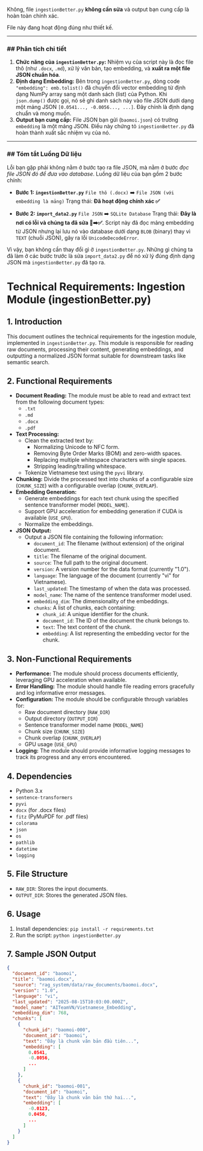Không, file `ingestionBetter.py` **không cần sửa** và output bạn cung cấp là hoàn toàn chính xác.

File này đang hoạt động đúng như thiết kế.

---

### **## Phân tích chi tiết**

1.  **Chức năng của `ingestionBetter.py`:** Nhiệm vụ của script này là đọc file thô (như `.docx`, `.md`), xử lý văn bản, tạo embedding, và **xuất ra một file JSON chuẩn hóa**.
2.  **Định dạng Embedding:** Bên trong `ingestionBetter.py`, dòng code `"embedding": emb.tolist()` đã chuyển đổi vector embedding từ định dạng NumPy array sang một danh sách (list) của Python. Khi `json.dump()` được gọi, nó sẽ ghi danh sách này vào file JSON dưới dạng một mảng JSON `[0.0541..., -0.0056..., ...]`. Đây chính là định dạng chuẩn và mong muốn.
3.  **Output bạn cung cấp:** File JSON bạn gửi (`baomoi.json`) có trường `embedding` là một mảng JSON. Điều này chứng tỏ `ingestionBetter.py` đã hoàn thành xuất sắc nhiệm vụ của nó.

---

### **## Tóm tắt Luồng Dữ liệu**

Lỗi bạn gặp phải không nằm ở bước tạo ra file JSON, mà nằm ở bước *đọc file JSON đó để đưa vào database*. Luồng dữ liệu của bạn gồm 2 bước chính:

* **Bước 1: `ingestionBetter.py`**
    `File thô (.docx)` ➡️ `File JSON (với embedding là mảng)`
    Trạng thái: **Đã hoạt động chính xác ✅**

* **Bước 2: `import_data2.py`**
    `File JSON` ➡️ `SQLite Database`
    Trạng thái: **Đây là nơi có lỗi và chúng ta đã sửa 🐞➡️✅**. Script này đã đọc mảng embedding từ JSON nhưng lại lưu nó vào database dưới dạng `BLOB` (binary) thay vì `TEXT` (chuỗi JSON), gây ra lỗi `UnicodeDecodeError`.


Vì vậy, bạn không cần thay đổi gì ở `ingestionBetter.py`. Những gì chúng ta đã làm ở các bước trước là sửa `import_data2.py` để nó xử lý đúng định dạng JSON mà `ingestionBetter.py` đã tạo ra.

# Technical Requirements: Ingestion Module (ingestionBetter.py)

## 1. Introduction

This document outlines the technical requirements for the ingestion module, implemented in `ingestionBetter.py`. This module is responsible for reading raw documents, processing their content, generating embeddings, and outputting a normalized JSON format suitable for downstream tasks like semantic search.

## 2. Functional Requirements

*   **Document Reading:** The module must be able to read and extract text from the following document types:
    *   `.txt`
    *   `.md`
    *   `.docx`
    *   `.pdf`
*   **Text Processing:**
    *   Clean the extracted text by:
        *   Normalizing Unicode to NFC form.
        *   Removing Byte Order Marks (BOM) and zero-width spaces.
        *   Replacing multiple whitespace characters with single spaces.
        *   Stripping leading/trailing whitespace.
    *   Tokenize Vietnamese text using the `pyvi` library.
*   **Chunking:** Divide the processed text into chunks of a configurable size (`CHUNK_SIZE`) with a configurable overlap (`CHUNK_OVERLAP`).
*   **Embedding Generation:**
    *   Generate embeddings for each text chunk using the specified sentence transformer model (`MODEL_NAME`).
    *   Support GPU acceleration for embedding generation if CUDA is available (`USE_GPU`).
    *   Normalize the embeddings.
*   **JSON Output:**
    *   Output a JSON file containing the following information:
        *   `document_id`: The filename (without extension) of the original document.
        *   `title`: The filename of the original document.
        *   `source`: The full path to the original document.
        *   `version`:  A version number for the data format (currently "1.0").
        *   `language`: The language of the document (currently "vi" for Vietnamese).
        *   `last_updated`: The timestamp of when the data was processed.
        *   `model_name`: The name of the sentence transformer model used.
        *   `embedding_dim`: The dimensionality of the embeddings.
        *   `chunks`: A list of chunks, each containing:
            *   `chunk_id`: A unique identifier for the chunk.
            *   `document_id`: The ID of the document the chunk belongs to.
            *   `text`: The text content of the chunk.
            *   `embedding`: A list representing the embedding vector for the chunk.

## 3. Non-Functional Requirements

*   **Performance:** The module should process documents efficiently, leveraging GPU acceleration when available.
*   **Error Handling:** The module should handle file reading errors gracefully and log informative error messages.
*   **Configuration:** The module should be configurable through variables for:
    *   Raw document directory (`RAW_DIR`)
    *   Output directory (`OUTPUT_DIR`)
    *   Sentence transformer model name (`MODEL_NAME`)
    *   Chunk size (`CHUNK_SIZE`)
    *   Chunk overlap (`CHUNK_OVERLAP`)
    *   GPU usage (`USE_GPU`)
*   **Logging:** The module should provide informative logging messages to track its progress and any errors encountered.

## 4. Dependencies

*   Python 3.x
*   `sentence-transformers`
*   `pyvi`
*   `docx` (for .docx files)
*   `fitz` (PyMuPDF for .pdf files)
*   `colorama`
*   `json`
*   `os`
*   `pathlib`
*   `datetime`
*   `logging`

## 5. File Structure

*   `RAW_DIR`:  Stores the input documents.
*   `OUTPUT_DIR`: Stores the generated JSON files.

## 6. Usage

1.  Install dependencies: `pip install -r requirements.txt`
2.  Run the script: `python ingestionBetter.py`

## 7. Sample JSON Output

```json
{
  "document_id": "baomoi",
  "title": "baomoi.docx",
  "source": "rag_system/data/raw_documents/baomoi.docx",
  "version": "1.0",
  "language": "vi",
  "last_updated": "2025-08-15T10:03:00.000Z",
  "model_name": "AITeamVN/Vietnamese_Embedding",
  "embedding_dim": 768,
  "chunks": [
    {
      "chunk_id": "baomoi-000",
      "document_id": "baomoi",
      "text": "Đây là chunk văn bản đầu tiên...",
      "embedding": [
        0.0541,
        -0.0056,
        ...
      ]
    },
    {
      "chunk_id": "baomoi-001",
      "document_id": "baomoi",
      "text": "Đây là chunk văn bản thứ hai...",
      "embedding": [
        -0.0123,
        0.0456,
        ...
      ]
    }
  ]
}
